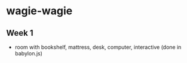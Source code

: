 # wagie-wagie

## Week 1
* room with bookshelf, mattress, desk, computer, interactive (done in babylon.js)
